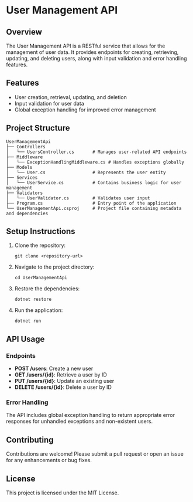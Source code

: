# User Management API

## Overview
The User Management API is a RESTful service that allows for the management of user data. It provides endpoints for creating, retrieving, updating, and deleting users, along with input validation and error handling features.

## Features
- User creation, retrieval, updating, and deletion
- Input validation for user data
- Global exception handling for improved error management

## Project Structure
```
UserManagementApi
├── Controllers
│   └── UsersController.cs       # Manages user-related API endpoints
├── Middleware
│   └── ExceptionHandlingMiddleware.cs # Handles exceptions globally
├── Models
│   └── User.cs                  # Represents the user entity
├── Services
│   └── UserService.cs           # Contains business logic for user management
├── Validators
│   └── UserValidator.cs         # Validates user input
├── Program.cs                   # Entry point of the application
└── UserManagementApi.csproj     # Project file containing metadata and dependencies
```

## Setup Instructions
1. Clone the repository:
   ```
   git clone <repository-url>
   ```
2. Navigate to the project directory:
   ```
   cd UserManagementApi
   ```
3. Restore the dependencies:
   ```
   dotnet restore
   ```
4. Run the application:
   ```
   dotnet run
   ```

## API Usage
### Endpoints
- **POST /users**: Create a new user
- **GET /users/{id}**: Retrieve a user by ID
- **PUT /users/{id}**: Update an existing user
- **DELETE /users/{id}**: Delete a user by ID

### Error Handling
The API includes global exception handling to return appropriate error responses for unhandled exceptions and non-existent users.

## Contributing
Contributions are welcome! Please submit a pull request or open an issue for any enhancements or bug fixes.

## License
This project is licensed under the MIT License.